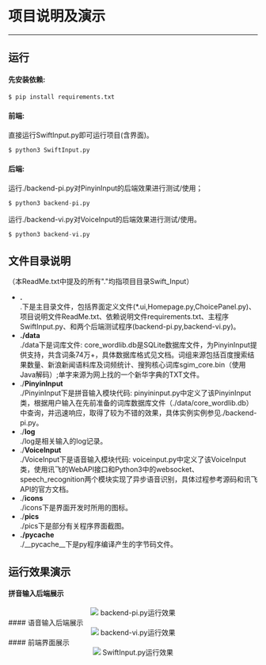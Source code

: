 # 项目说明及演示

---
## 运行
#### 先安装依赖:
```python
$ pip install requirements.txt
```

#### 前端:
直接运行SwiftInput.py即可运行项目(含界面)。

```python
$ python3 SwiftInput.py
```

#### 后端:
运行./backend-pi.py对PinyinInput的后端效果进行测试/使用；

```python
$ python3 backend-pi.py
```

运行./backend-vi.py对VoiceInput的后端效果进行测试/使用。

```python
$ python3 backend-vi.py
```



## 文件目录说明
（本ReadMe.txt中提及的所有"."均指项目目录Swift_Input）
- **.**  
.下是主目录文件，包括界面定义文件(*.ui,Homepage.py,ChoicePanel.py)、项目说明文件ReadMe.txt、依赖说明文件requirements.txt、主程序SwiftInput.py、和两个后端测试程序(backend-pi.py,backend-vi.py)。
- **./data**  
./data下是词库文件: core_wordlib.db是SQLite数据库文件，为PinyinInput提供支持，共含词条74万+，具体数据库格式见文档。词组来源包括百度搜索结果数量、新浪新闻语料库及词频统计、搜狗核心词库sgim_core.bin（使用Java解码）;单字来源为网上找的一个新华字典的TXT文件。
- ./**PinyinInput**  
./PinyinInput下是拼音输入模块代码: pinyininput.py中定义了该PinyinInput类，根据用户输入在先前准备的词库数据库文件（./data/core_wordlib.db）中查询，并迅速响应，取得了较为不错的效果，具体实例实例参见./backend-pi.py。
- ./**log**  
./log是相关输入的log记录。
- ./**VoiceInput**  
./VoiceInput下是语音输入模块代码: voiceinput.py中定义了该VoiceInput类，使用讯飞的WebAPI接口和Python3中的websocket、speech_recognition两个模块实现了异步语音识别，具体过程参考源码和讯飞API的官方文档。
- ./**icons**  
./icons下是界面开发时所用的图标。
- ./**pics**  
./pics下是部分有关程序界面截图。
- **./__pycache__**  
./__pycache__下是py程序编译产生的字节码文件。

## 运行效果演示
#### 拼音输入后端展示
<div align=center><img src="http://47.92.96.62/pics/PinyinInput%20Backend%20Demo.png"></img>
backend-pi.py运行效果</div>  
#### 语音输入后端展示
<div align=center><img src="http://47.92.96.62/pics/VoiceInput%20Backend%20Demo.png"></img>
backend-vi.py运行效果</div>  
#### 前端界面展示
<div align=center><img src="http://47.92.96.62/pics/GUI%20Demo.png"></img>
SwiftInput.py运行效果</div>